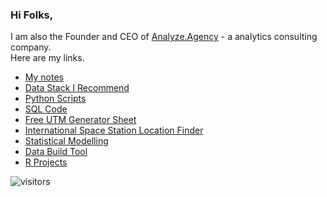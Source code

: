 ### Hi Folks, 

I am also the Founder and CEO of [Analyze.Agency](https://analyze.agency) - a analytics consulting company.<br>
Here are my links.

* [My notes](https://github.com/cdevairakkam7/notes/blob/main/README.md)
* [Data Stack I Recommend](https://github.com/cdevairakkam7/Tech-Stack)
* [Python Scripts](https://github.com/cdevairakkam7/Python-Projects/blob/master/README.md)
* [SQL Code](https://github.com/cdevairakkam7/SQL-Queries)
* [Free UTM Generator Sheet](https://docs.google.com/spreadsheets/d/1kUJzMvDBG4jyX76i-TPW8vmo34EVjNyC9LPGdoeyJac/edit#gid=0)
* [International Space Station Location Finder](https://github.com/cdevairakkam7/iss_location_now)
* [Statistical Modelling](https://github.com/cdevairakkam7/Statistical-Modelling-)
* [Data Build Tool](https://github.com/cdevairakkam7/data_build_tool)
* [R Projects](https://github.com/cdevairakkam7/R-Projects)




![visitors](https://visitor-badge.laobi.icu/badge?page_id=cdevairakkam7.cdevairakkam7)
